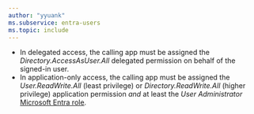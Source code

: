 ```yaml
---
author: "yyuank"
ms.subservice: entra-users
ms.topic: include
---
```


<!-- markdownlint-disable MD041-->

- In delegated access, the calling app must be assigned the *Directory.AccessAsUser.All* delegated permission on behalf of the signed-in user.
- In application-only access, the calling app must be assigned the *User.ReadWrite.All* (least privilege) or *Directory.ReadWrite.All* (higher privilege) application permission *and* at least the *User Administrator* [Microsoft Entra role](/entra/identity/role-based-access-control/permissions-reference?toc=%2Fgraph%2Ftoc.json).
